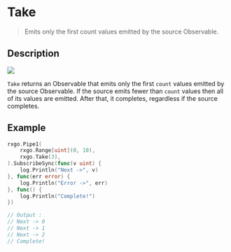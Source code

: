 # Take

> Emits only the first count values emitted by the source Observable.

## Description

![](https://rxjs.dev/assets/images/marble-diagrams/take.png)

`Take` returns an Observable that emits only the first `count` values emitted by the source Observable. If the source emits fewer than `count` values then all of its values are emitted. After that, it completes, regardless if the source completes.

## Example

```go
rxgo.Pipe1(
    rxgo.Range[uint](0, 10),
	rxgo.Take(3),
).SubscribeSync(func(v uint) {
    log.Println("Next ->", v)
}, func(err error) {
    log.Println("Error ->", err)
}, func() {
    log.Println("Complete!")
})

// Output :
// Next -> 0
// Next -> 1
// Next -> 2
// Complete!
```
